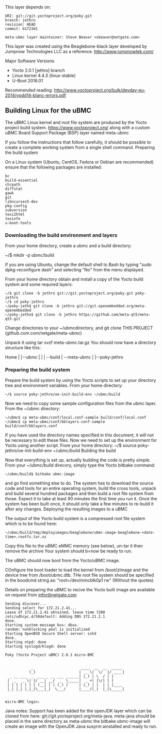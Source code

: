 This layer depends on:

    URI: git://git.yoctoproject.org/poky.git
    branch: jethro 
    revision: HEAD
    commit: b1f23d1

    meta-ubmc layer maintainer: Steve Beaver <sbeaver@netgate.com>

This layer was created using the Beaglebone-black layer developed by Jumpnow Technologies LLC as a reference. http://www.jumpnowtek.com/

Major Software Versions

* Yocto 2.0.1 [jethro] branch
* Linux kernel 4.4.3 (linux-stable)
* U-Boot 2016.01

Recommended reading: http://www.yoctoproject.org/bulk/devday-eu-2014/ypdd14-blanc-errors.pdf

## Building Linux for the uBMC

The uBMC Linux kernel and root file system are produced by the Yocto project build system. https://www.yoctoproject.org/ along with a custom uBMC Board Support Package (BSP) layer named meta-ubmc

If you follow the instructions that follow carefully, it should be possible to create a complete working system from a single shell command.
Preparing the build system

On a Linux system (Ubuntu, CentOS, Fedora or Debian are recommended) ensure that the following packages are installed:

    bc
    build-essential
    chrpath
    diffstat
    gawk
    git
    libncurses5-dev
    pkg-config
    subversion
    texi2html
    texinfo
    u-boot-tools

### Downloading the build environment and layers

From your home directory, create a ubmc and a build directory:

  ~/$ mkdir -p ubmc/build

If you are using Ubuntu, change the default shell to Bash by typing "sudo dpkg-reconfigure dash" and selecting "No" from the menu displayed.

From your home directory obtain and install a copy of the Yocto build system and some required layers:

    ~/$ git clone -b jethro git://git.yoctoproject.org/poky.git poky-jethro
    ~/$ cd poky-jethro
    ~/poky-jeth$ git clone -b jethro git://git.openembedded.org/meta-openembedded
    ~/poky-jetho$ git clone -b jethro https://github.com/meta-qt5/meta-qt5.git

Change directories to your ~/ubmcdirectory, and git clone THIS PROJECT (github.com.com/netgate/meta-ubmc)

Unpack it using tar xvzf meta-ubmc.tar.gz You should now have a directory structure like this:

  Home
     |
     |--ubmc
     |   |
     |   --build
     |   --meta-ubmc
     |
     |--poky-jethro


### Preparing the build system

Prepare the build system by using the Yocto scripts to set up your directory tree and environment variables. From your home directory:

    ~/$ source poky-jethro/oe-init-build-env ~/ubmc/build

Now we need to copy some sample configuration files from the ubmc layer. From the ~/ubmc directory:

    ~/ubmc$ cp meta-ubmc/conf/local.conf-sample build/conf/local.conf
    ~/ubmc$ cp meta-ubmc/conf/bblayers.conf-sample build/conf/bblayers.conf

If you have used the directory names specified in this document, it will not be necessary to edit these files. Now we need to set up the environment for Yocto using another script. From your home directory: ~/$ source poky-jethro/oe-init-build-env ~/ubmc/build
Building the build

Now that everything is set up, actually building the code is pretty simple. From your ~/ubmc/build direcory, simply type the Yocto bitbake command:

    ~/ubmc/build$ bitbake ubmc-image

and go find something else to do. The system has to download the source code and tools for an entire operating system, build the cross tools, unpack and build several hundred packages and then build a root file system from those. Expect it to take at least 90 minutes the first time you run it. Once the system has been built once, it should only take a few minutes to re-build it after any changes.
Deploying the resulting images to a uBMC

The output of the Yocto build system is a compressed root file system which is to be found here:

    ~/ubmc/build/tmp/deployimages/beaglebone/ubmc-image-beaglebone-<date-time>.rootfs.tar.xz

Copy this file to the uBMC eMMC memory (see below), un-tar it then remove the archive Your system should b=now be ready to run.


The uBMC should now boot from the Yocto/uBMC image.

COnfigure hte boot loader to load the kernel from /boot/zImage and the device tree from /boot/ubmc.dtb. THe root file system should be specified in the boodcmd string as: "root=/dev/mmcblk0p1 rw" (Without the quotes)

Details on preparing the uBMC to recive the Yocto built image are available on request from infor@netgate.com

    Sending discover...
    Sending select for 172.21.2.41...
    Lease of 172.21.2.41 obtained, lease time 7200
    /etc/udhcpc.d/50default: Adding DNS 172.21.2.1
    done.
    Starting system message bus: dbus.
    random: nonblocking pool is initialized
    Starting OpenBSD Secure Shell server: sshd
    done.
    Starting ntpd: done
    Starting syslogd/klogd: done

    Poky (Yocto Project uBMC) 2.0.1 micro-BMC


                _                      ____  __  __  _____
               (_)                    |  _ \|  \/  |/ ____|
      _ __ ___  _  ___ _ __ ___ ______| |_) | \  / | |
     |  _   _ \| |/ __| __/  _  \_____|  _ <| |\/| | |
     | | | | | | | (__| | | (_) |     | |_) | |  | | |____
     |_| |_| |_|_|\___|_|  \___/      |____/|_|  |_|\_____|
    
    
    micro-BMC login:

Java notes:
Support has been added for the openJDK layer which can be cloned from here: git://git.yoctoproject.org/meta-java. meta-java should be placed in the same directory as meta-ubmc the bitbake ubmc-image will create an image with the OpenJDK Java susyrm ainstalled and ready to run.
 
